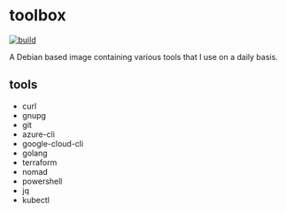 # toolbox

[![build](https://github.com/pvorselaars/toolbox/actions/workflows/build.yml/badge.svg)](https://github.com/pvorselaars/toolbox/actions/workflows/build.yml)

A Debian based image containing various tools that I use on a daily basis.

## tools

* curl
* gnupg
* git
* azure-cli
* google-cloud-cli
* golang
* terraform
* nomad
* powershell
* jq
* kubectl
